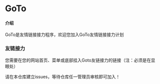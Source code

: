 # GoTo

#### 介绍
GoTo是友情链接接力程序，欢迎您加入GoTo友情链接接力计划

### 友链接力

您需要在您的网站首页、菜单或底部挂入Goto友链接力的链接（注：必须是在显眼处）

请在本仓库建立issues，等待仓库任一管理员审核即可加入！

